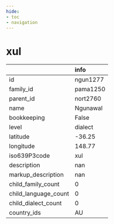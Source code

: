 ```yaml
---
hide:
- toc
- navigation
---
```

# xul
|                      | info     |
|:---------------------|:---------|
| id                   | ngun1277 |
| family_id            | pama1250 |
| parent_id            | nort2760 |
| name                 | Ngunawal |
| bookkeeping          | False    |
| level                | dialect  |
| latitude             | -36.25   |
| longitude            | 148.77   |
| iso639P3code         | xul      |
| description          | nan      |
| markup_description   | nan      |
| child_family_count   | 0        |
| child_language_count | 0        |
| child_dialect_count  | 0        |
| country_ids          | AU       |